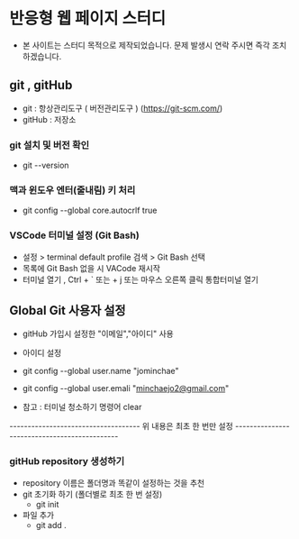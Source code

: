 # 반응형 웹 페이지 스터디

- 본 사이트는 스터디 목적으로 제작되었습니다. 문제 발생시 연락 주시면 즉각 조치하겠습니다.

## git , gitHub

- git : 항상관리도구 ( 버전관리도구 ) (https://git-scm.com/)
- gitHub : 저장소

### git 설치 및 버전 확인

- git --version

### 맥과 윈도우 엔터(줄내림) 키 처리

- git config --global core.autocrlf true

### VSCode 터미널 설정 (Git Bash)

- 설정 > terminal default profile 검색 > Git Bash 선택
- 목록에 Git Bash 없을 시 VACode 재시작
- 터미널 열기 , Ctrl + ` 또는 + j 또는 마우스 오른쪽 클릭 통합터미널 열기

## Global Git 사용자 설정

- gitHub 가입시 설정한 "이메일","아이디" 사용
- 아이디 설정
- git config --global user.name "jominchae"
- git config --global user.emali "minchaejo2@gmail.com"

- 참고 : 터미널 청소하기 명령어 clear

------------------------------------ 위 내용은 최초 한 번만 설정 ---------------------------------------------

### gitHub repository 생성하기

- repository 이름은 폴더명과 똑같이 설정하는 것을 추천
- git 초기화 하기 (폴더별로 최초 한 번 설정)
  - git init
- 파일 추가
  - git add .
